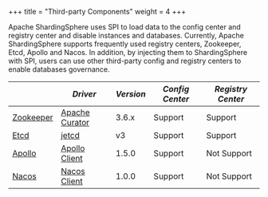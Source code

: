 +++
title = "Third-party Components"
weight = 4
+++

Apache ShardingSphere uses SPI to load data to the config center and registry center and disable instances and databases. 
Currently, Apache ShardingSphere supports frequently used registry centers, Zookeeper, Etcd, Apollo and Nacos. 
In addition, by injecting them to ShardingSphere with SPI, users can use other third-party config and registry centers to enable databases governance.

|                                               | *Driver*                                             | *Version* | *Config Center* | *Registry Center* |
| --------------------------------------------- | ---------------------------------------------------- | --------- | --------------- | ----------------- |
| [Zookeeper](https://zookeeper.apache.org/)    | [Apache Curator](http://curator.apache.org/)         | 3.6.x     | Support         | Support           |
| [Etcd](https://etcd.io/)                      | [jetcd](https://github.com/etcd-io/jetcd)            | v3        | Support         | Support           |
| [Apollo](https://github.com/ctripcorp/apollo) | [Apollo Client](https://github.com/ctripcorp/apollo) | 1.5.0     | Support         | Not Support       |
| [Nacos](https://nacos.io/zh-cn/docs/sdk.html) | [Nacos Client](https://nacos.io/zh-cn/docs/sdk.html) | 1.0.0     | Support         | Not Support       |
